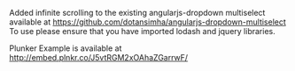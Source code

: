 Added infinite scrolling to the existing angularjs-dropdown multiselect 
available at https://github.com/dotansimha/angularjs-dropdown-multiselect
To use please ensure that you have imported lodash and jquery libraries.

Plunker Example is available at http://embed.plnkr.co/J5vtRGM2xOAhaZGarrwF/
